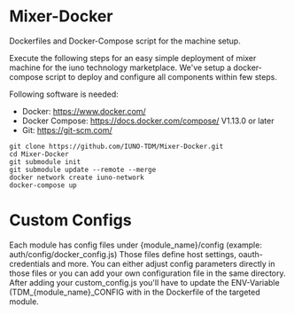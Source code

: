 # Mixer-Docker
Dockerfiles and Docker-Compose script for the machine setup.

Execute the following steps for an easy simple deployment of mixer machine for the iuno technology marketplace. We've setup a docker-compose script to deploy and configure all components within few steps.

Following software is needed:
- Docker: https://www.docker.com/
- Docker Compose: https://docs.docker.com/compose/ V1.13.0 or later
- Git: https://git-scm.com/

```
git clone https://github.com/IUNO-TDM/Mixer-Docker.git
cd Mixer-Docker
git submodule init
git submodule update --remote --merge
docker network create iuno-network
docker-compose up
```

# Custom Configs

Each module has config files under {module_name}/config (example: auth/config/docker_config.js)
Those files define host settings, oauth-credentials and more.
You can either adjust config parameters directly in those files or you can add your own configuration file in the same directory.
After adding your custom_config.js you'll have to update the ENV-Variable (TDM_{module_name}_CONFIG with in the Dockerfile of the targeted module.
